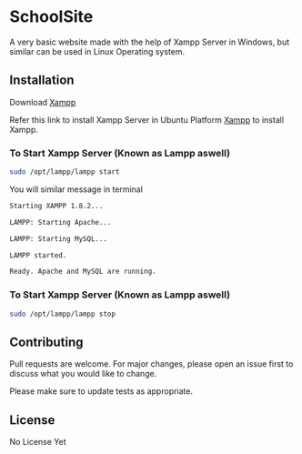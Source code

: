 # SchoolSite

A very basic website made with the help of Xampp Server in Windows, but similar can be used in Linux Operating system.

## Installation

Download [Xampp](https://www.apachefriends.org/index.html)

Refer this link to install Xampp Server in Ubuntu Platform [Xampp](https://vitux.com/how-to-install-xampp-on-your-ubuntu-18-04-lts-system/) to install Xampp.

### To Start Xampp Server (Known as Lampp aswell)
```bash
sudo /opt/lampp/lampp start
```
You will similar message in terminal
```bash
Starting XAMPP 1.8.2...

LAMPP: Starting Apache...

LAMPP: Starting MySQL...

LAMPP started.

Ready. Apache and MySQL are running.
```
### To Start Xampp Server (Known as Lampp aswell)
```bash
sudo /opt/lampp/lampp stop
```



## Contributing
Pull requests are welcome. For major changes, please open an issue first to discuss what you would like to change.

Please make sure to update tests as appropriate.

## License
No License Yet
